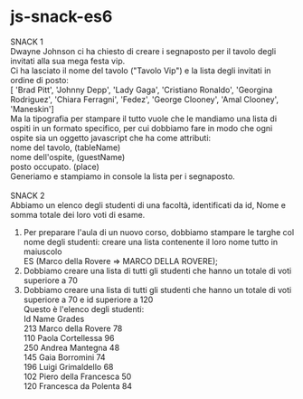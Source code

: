 # js-snack-es6
SNACK 1 <br>
Dwayne Johnson ci ha chiesto di creare i segnaposto per il tavolo degli invitati alla sua mega festa vip. <br>
Ci ha lasciato il nome del tavolo ("Tavolo Vip") e la lista degli invitati in ordine di posto: <br>
[ 'Brad Pitt', 'Johnny Depp', 'Lady Gaga', 'Cristiano Ronaldo', 'Georgina Rodriguez', 'Chiara Ferragni', 'Fedez', 'George Clooney', 'Amal Clooney', 'Maneskin'] <br>
Ma la tipografia per stampare il tutto vuole che le mandiamo una lista di ospiti in un formato specifico, per cui dobbiamo fare in modo che ogni ospite sia un oggetto javascript che ha come attributi: <br>
nome del tavolo, (tableName) <br>
nome dell'ospite,  (guestName) <br>
posto occupato. (place) <br>
Generiamo e stampiamo in console la lista per i segnaposto. <br>
 <br>
SNACK 2 <br>
Abbiamo un elenco degli studenti di una facoltà, identificati da id, Nome e somma totale dei loro voti di esame. <br>
1. Per preparare l'aula di un nuovo corso, dobbiamo stampare le targhe col nome degli studenti: creare una lista contenente il loro nome tutto in maiuscolo <br>
ES (Marco della Rovere => MARCO DELLA ROVERE); <br>
2. Dobbiamo creare una lista di tutti gli studenti che hanno un totale di voti superiore a 70 <br>
3. Dobbiamo creare una lista di tutti gli studenti che hanno un totale di voti superiore a 70 e id superiore a 120 <br>
Questo è l'elenco degli studenti: <br>
Id  Name                Grades <br>
213 Marco della Rovere      78 <br>
110 Paola Cortellessa       96 <br>
250 Andrea Mantegna         48 <br>
145 Gaia Borromini          74 <br>
196 Luigi Grimaldello       68 <br>
102 Piero della Francesca   50 <br>
120 Francesca da Polenta    84